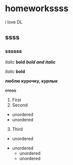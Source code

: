 # homeworkssss
i love DL
## ssss
### ssssss


*italic*
**bold**
***bold and italic***

_italic_
__bold__

**люблю курочку, _курлык_**


~~cross~~ 

1. First
2. Second
  - unordered
  - unordered
3. Third

+ unordered
* unordered
  - unordered
  - unordered

